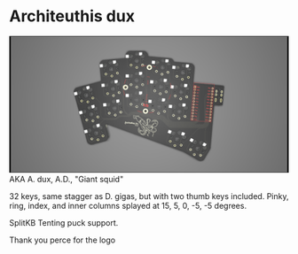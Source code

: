 # Architeuthis dux
![Architeuthis dux](/Images/architeuthis_dux.png)
AKA A. dux, A.D., "Giant squid"

32 keys, same stagger as D. gigas, but with two thumb keys included. Pinky, ring, index, and inner columns splayed at 15, 5, 0, -5, -5 degrees.

SplitKB Tenting puck support.

Thank you perce for the logo